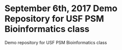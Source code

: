 # September 6th, 2017 Demo Repository for USF PSM Bioinformatics class
Demo repository for USF PSM Bioinformatics class 
